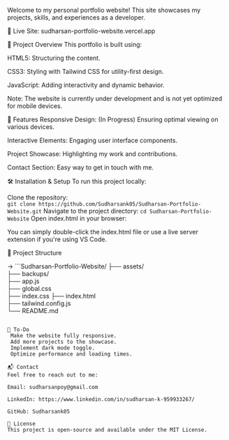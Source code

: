 Welcome to my personal portfolio website! This site showcases my projects, skills, and experiences as a developer.

🔗 Live Site: sudharsan-portfolio-website.vercel.app

📁 Project Overview
This portfolio is built using:

HTML5: Structuring the content.

CSS3: Styling with Tailwind CSS for utility-first design.

JavaScript: Adding interactivity and dynamic behavior.

Note: The website is currently under development and is not yet optimized for mobile devices.

🚀 Features
Responsive Design: (In Progress) Ensuring optimal viewing on various devices.

Interactive Elements: Engaging user interface components.

Project Showcase: Highlighting my work and contributions.

Contact Section: Easy way to get in touch with me.

🛠️ Installation & Setup
To run this project locally:

Clone the repository:      
```git clone https://github.com/Sudharsank05/Sudharsan-Portfolio-Website.git```
Navigate to the project directory:
```cd Sudharsan-Portfolio-Website```
Open index.html in your browser:

You can simply double-click the index.html file or use a live server extension if you're using VS Code.

📂 Project Structure

-> ```Sudharsan-Portfolio-Website/
├── assets/          
├── backups/     
├── app.js             
├── global.css          
├── index.css
├── index.html          
├── tailwind.config.js  
└── README.md         
```

📌 To-Do
 Make the website fully responsive.
 Add more projects to the showcase.
 Implement dark mode toggle.
 Optimize performance and loading times.

📬 Contact
Feel free to reach out to me:

Email: sudharsanpoy@gmail.com

LinkedIn: https://www.linkedin.com/in/sudharsan-k-959933267/

GitHub: Sudharsank05

📝 License
This project is open-source and available under the MIT License.
